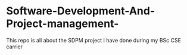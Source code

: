 # Software-Development-And-Project-management-
This repo is all about the SDPM project I have done during my  BSc CSE carrier 
